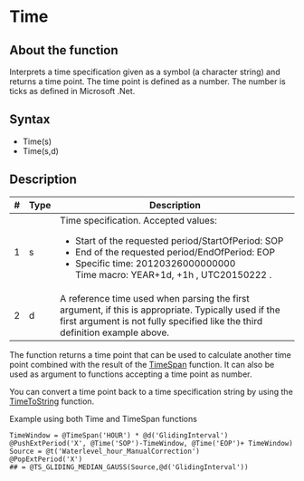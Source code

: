# Time
## About the function
Interprets a time specification given as a symbol (a character string) and
returns a time point. The time point is defined as a number. The number is ticks
as defined in Microsoft .Net.

## Syntax
- Time(s)
- Time(s,d)


## Description


| # | Type | Description |
|---|---|---|
| 1 | s | Time specification. Accepted values: <ul><li>Start of the requested period/StartOfPeriod: SOP</li><li>End of the requested period/EndOfPeriod: EOP</li><li>Specific time: 20120326000000000</li></li>Time macro: YEAR+1d, +1h , UTC20150222 . </li></ul> |
| 2 | d | A reference time used when parsing the first argument, if this is appropriate. Typically used if the first argument is not fully specified like the third definition example above. |



The function returns a time point that can be used to calculate another time
point combined with the result of the [TimeSpan](../functions/timespan.md) function. It can
also be used as argument to functions accepting a time point as number.

You can convert a time point back to a time specification string by using the
[TimeToString](../functions/time_to_string.md) function.

Example using both Time and TimeSpan functions

``` 
TimeWindow = @TimeSpan('HOUR') * @d('GlidingInterval')
@PushExtPeriod('X', @Time('SOP')-TimeWindow, @Time('EOP')+ TimeWindow)
Source = @t('Waterlevel_hour_ManualCorrection')
@PopExtPeriod('X')
## = @TS_GLIDING_MEDIAN_GAUSS(Source,@d('GlidingInterval'))
```